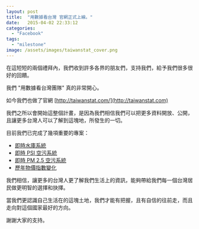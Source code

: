 ```yaml
---
layout: post
title:  "用數據看台灣 官網正式上線。"
date:   2015-04-02 22:33:12
categories: 
  - "Facebook"
tags: 
  - "milestone"
image: /assets/images/taiwanstat_cover.png
---
```

在這短短的兩個禮拜內，我們收到許多各界的朋友們，支持我們，給予我們很多很好的回饋。

我們 "用數據看台灣團隊" 真的非常開心。

如今我們也做了官網 [http://taiwanstat.com/](http://taiwanstat.com)

我們之所以會開始這整個計畫，是因為我們相信我們可以把更多資料開放、公開，且讓更多台灣人可以了解到這塊地，所發生的一切。

目前我們已完成了幾項重要的專案：

  - [即時水庫系統](http://water.taiwanstat.com/)
  - [即時 PSI 空污系統](http://real.taiwanstat.com/air)
  - [即時 PM 2.5 空污系統](http://real.taiwanstat.com/pm2.5/)
  - [歷年物價指數變化](http://long.taiwanstat.com/price)
  
我們相信，讓更多的台灣人更了解我們生活上的資訊，能夠帶給我們每一個台灣居民做更明智的選擇和抉擇。

當我們更認識自己生活在的這塊土地，我們才能有把握，且有自信的往前走，而且走向對這個國家最好的方向。

謝謝大家的支持。


